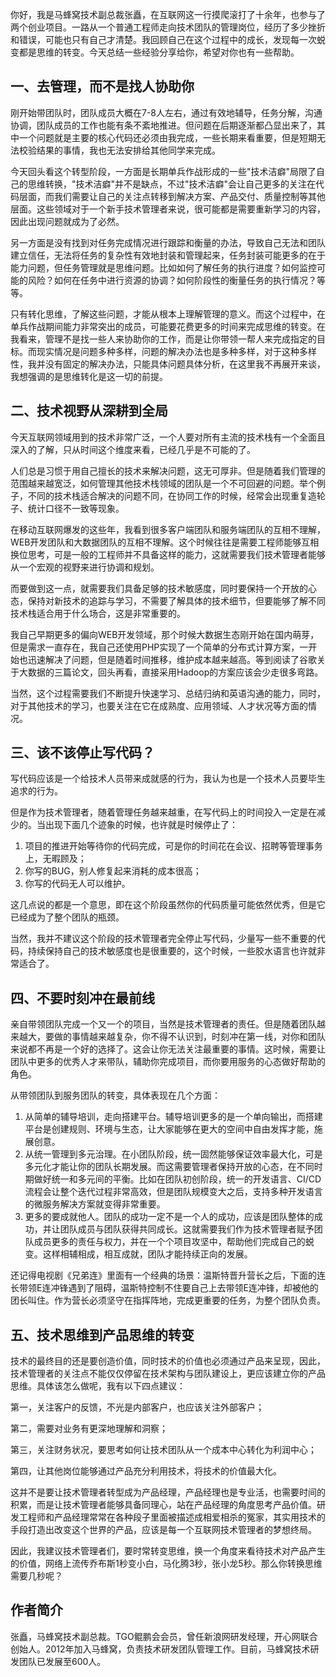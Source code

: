 你好，我是马蜂窝技术副总裁张矗，在互联网这一行摸爬滚打了十余年，也参与了两个创业项目。一路从一个普通工程师走向技术团队的管理岗位，经历了多少挫折和错误，可能也只有自己才清楚。我回顾自己在这个过程中的成长，发现每一次蜕变都是思维的转变。今天总结一些经验分享给你，希望对你也有一些帮助。

## 一、去管理，而不是找人协助你

刚开始带团队时，团队成员大概在7-8人左右，通过有效地辅导，任务分解，沟通协调，团队成员的工作也能有条不紊地推进。但问题在后期逐渐都凸显出来了，其中一个问题就是主要的核心代码还必须由我完成，一些长期来看重要，但是短期无法校验结果的事情，我也无法安排给其他同学来完成。

今天回头看这个转型阶段，一方面是长期单兵作战形成的一些"技术洁癖"局限了自己的思维转换，"技术洁癖"并不是缺点，不过"技术洁癖"会让自己更多的关注在代码层面，而我们需要让自己的关注点转移到解决方案、产品交付、质量控制等其他层面。这些领域对于一个新手技术管理者来说，很可能都是需要重新学习的内容，因此出现问题就成为了必然。

另一方面是没有找到对任务完成情况进行跟踪和衡量的办法，导致自己无法和团队建立信任，无法将任务的复杂性有效地封装和管理起来，任务封装可能更多的在于能力问题，但任务管理就是思维问题。比如如何了解任务的执行进度？如何监控可能的风险？如何在任务中进行资源的协调？如何阶段性的衡量任务的执行情况？等等。

只有转化思维，了解这些问题，才能从根本上理解管理的意义。而这个过程中，在单兵作战期间能力非常突出的成员，可能要花费更多的时间来完成思维的转变。在我看来，管理不是找一些人来协助你的工作，而是让你带领一帮人来完成指定的目标。而现实情况是问题多种多样，问题的解决办法也是多种多样，对于这种多样性，我并没有固定的解决办法，只能具体问题具体分析，在这里我不再展开来谈，我想强调的是思维转化是这一切的前提。

## 二、技术视野从深耕到全局

今天互联网领域用到的技术非常广泛，一个人要对所有主流的技术栈有一个全面且深入的了解，只从时间这个维度来看，已经几乎是不可能的了。

人们总是习惯于用自己擅长的技术来解决问题，这无可厚非。但是随着我们管理的范围越来越宽泛，如何管理其他技术栈领域的团队是一个不可回避的问题。举个例子，不同的技术栈适合解决的问题不同，在协同工作的时候，经常会出现重复造轮子、统计口径不一致等现象。

在移动互联网爆发的这些年，我看到很多客户端团队和服务端团队的互相不理解，WEB开发团队和大数据团队的互相不理解。这个时候往往是需要工程师能够互相换位思考，可是一般的工程师并不具备这样的能力，这就需要我们技术管理者能够从一个宏观的视野来进行协调和规划。

而要做到这一点，就需要我们具备足够的技术敏感度，同时要保持一个开放的心态，保持对新技术的追踪与学习，不需要了解具体的技术细节，但要能够了解不同技术栈适合用于什么场合，这是非常重要的。

我自己早期更多的偏向WEB开发领域，那个时候大数据生态刚开始在国内萌芽，但是需求一直存在，我自己还使用PHP实现了一个简单的分布式计算方案，一开始也迅速解决了问题，但是随着时间推移，维护成本越来越高。等到阅读了谷歌关于大数据的三篇论文，回头再看，直接采用Hadoop的方案应该会少走很多弯路。

当然，这个过程需要我们不断提升快速学习、总结归纳和英语沟通的能力，同时，对于其他技术的学习，也要关注在它在成熟度、应用领域、人才状况等方面的情况。

## 三、该不该停止写代码？

写代码应该是一个给技术人员带来成就感的行为，我认为也是一个技术人员要毕生追求的行为。

但是作为技术管理者，随着管理任务越来越重，在写代码上的时间投入一定是在减少的。当出现下面几个迹象的时候，也许就是时候停止了：

1. 项目的推进开始等待你的代码完成，可是你的时间花在会议、招聘等管理事务上，无暇顾及；
2. 你写的BUG，别人修复起来消耗的成本很高；
3. 你写的代码无人可以维护。

这几点说的都是一个意思，即在这个阶段虽然你的代码质量可能依然优秀，但是它已经成为了整个团队的瓶颈。

当然，我并不建议这个阶段的技术管理者完全停止写代码，少量写一些不重要的代码，持续保持自己的技术敏感度也是很重要的，这个时候，一些胶水语言也许就非常适合了。

## 四、不要时刻冲在最前线

亲自带领团队完成一个又一个的项目，当然是技术管理者的责任。但是随着团队越来越大，要做的事情越来越复杂，你不得不认识到，时刻冲在第一线，对你和团队来说都不再是一个好的选择了。这会让你无法关注最重要的事情。这时候，需要让团队中更多的优秀人才来带队，辅助你完成项目，而你要用服务的心态做好帮助的角色。

从带领团队到服务团队的转变，具体表现在几个方面：

1. 从简单的辅导培训，走向搭建平台。辅导培训更多的是一个单向输出，而搭建平台是创建规则、环境与生态，让大家能够在更大的空间中自由发挥才能，施展创意。
2. 从统一管理到多元治理。在小团队阶段，统一固然能够保证效率最大化，可是多元化才能让你的团队长期发展。而这需要管理者保持开放的心态，在不同时期做好统一和多元间的平衡。比如在团队初创阶段，统一的开发语言、CI/CD流程会让整个迭代过程非常高效，但是团队规模变大之后，支持多种开发语言的微服务解决方案就变得非常重要。
3. 更多的要成就他人。团队的成功一定不是一个人的成功，应该是团队整体的成功，并让团队成员与团队获得共同成长。这就需要我们作为技术管理者赋予团队成员更多的责任与权力，并在一个个项目攻坚中，帮助他们完成自己的蜕变。这样相辅相成，相互成就，团队才能持续正向的发展。

还记得电视剧《兄弟连》里面有一个经典的场景：温斯特晋升营长之后，下面的连长带领E连冲锋遇到了阻碍，温斯特控制不住要自己上去带领E连冲锋，却被他的团长叫住。作为营长必须坚守在指挥阵地，完成更重要的任务，为整个团队负责。

## 五、技术思维到产品思维的转变

技术的最终目的还是要创造价值，同时技术的价值也必须通过产品来呈现，因此，技术管理者的关注点不能仅仅停留在技术架构与团队建设上，更应该建立你的产品思维。具体该怎么做呢，我有以下四点建议：

第一，关注客户的反馈，不光是内部客户，也应该关注外部客户；

第二，需要对业务有更深地理解和洞察；

第三，关注财务状况，要思考如何让技术团队从一个成本中心转化为利润中心；

第四，让其他岗位能够通过产品充分利用技术，将技术的价值最大化。

这并不是要让技术管理者转型成为产品经理，产品经理也是专业活，也需要时间的积累，而是让技术管理者能够具备同理心，站在产品经理的角度思考产品价值。研发工程师和产品经理常常在各种段子里面被描述成相爱相杀的冤家，其实用技术的手段打造出改变这个世界的产品，应该是每一个互联网技术管理者的梦想终局。

因此，我建议技术管理者们，要时常转变思维，换一个角度来看待技术对产品产生的价值，网络上流传乔布斯1秒变小白，马化腾3秒，张小龙5秒。那么你转换思维需要几秒呢？

## 作者简介

张矗，马蜂窝技术副总裁。TGO鲲鹏会会员，曾任新浪网研发经理，开心网联合创始人。2012年加入马蜂窝，负责技术研发团队管理工作。目前，马蜂窝技术研发团队已发展至600人。